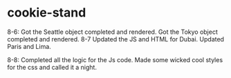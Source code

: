# cookie-stand

8-6: Got the Seattle object completed and rendered.
Got the Tokyo object completed and rendered.
8-7 Updated the JS and HTML for Dubai.
Updated Paris and Lima.

8-8: Completed all the logic for the Js code. Made some wicked cool styles for the css and called it a night.